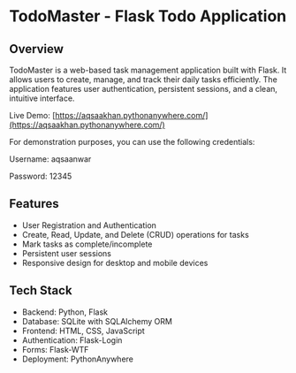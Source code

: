 # TodoMaster - Flask Todo Application

## Overview

TodoMaster is a web-based task management application built with Flask. It allows users to create, manage, and track their daily tasks efficiently. The application features user authentication, persistent sessions, and a clean, intuitive interface.

Live Demo: [https://aqsaakhan.pythonanywhere.com/](https://aqsaakhan.pythonanywhere.com/)

For demonstration purposes, you can use the following credentials:

Username: aqsaanwar

Password: 12345

## Features

- User Registration and Authentication
- Create, Read, Update, and Delete (CRUD) operations for tasks
- Mark tasks as complete/incomplete
- Persistent user sessions
- Responsive design for desktop and mobile devices

## Tech Stack

- Backend: Python, Flask
- Database: SQLite with SQLAlchemy ORM
- Frontend: HTML, CSS, JavaScript
- Authentication: Flask-Login
- Forms: Flask-WTF
- Deployment: PythonAnywhere
